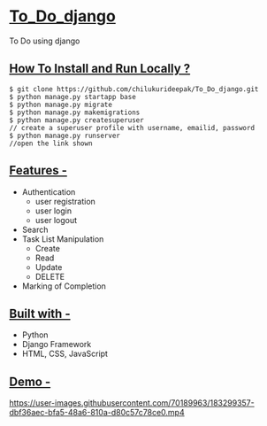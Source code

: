 # [To_Do_django](https://github.com/markdown-it/markdown-it-abbr)
To Do using django

## [How To Install and Run Locally ?](https://github.com/markdown-it/markdown-it-abbr)

    $ git clone https://github.com/chilukurideepak/To_Do_django.git
    $ python manage.py startapp base
    $ python manage.py migrate  
    $ python manage.py makemigrations
    $ python manage.py createsuperuser
    // create a superuser profile with username, emailid, password
    $ python manage.py runserver
    //open the link shown



## [Features -](https://github.com/markdown-it/markdown-it-abbr)

  + Authentication
    * user registration
    * user login
    * user logout
  + Search
  + Task List Manipulation
    * Create
    * Read
    * Update
    * DELETE 
  + Marking of Completion

## [Built with -](https://github.com/markdown-it/markdown-it-abbr)

+ Python
+ Django Framework
+ HTML, CSS, JavaScript

## [Demo -](https://github.com/markdown-it/markdown-it-abbr)




https://user-images.githubusercontent.com/70189963/183299357-dbf36aec-bfa5-48a6-810a-d80c57c78ce0.mp4



